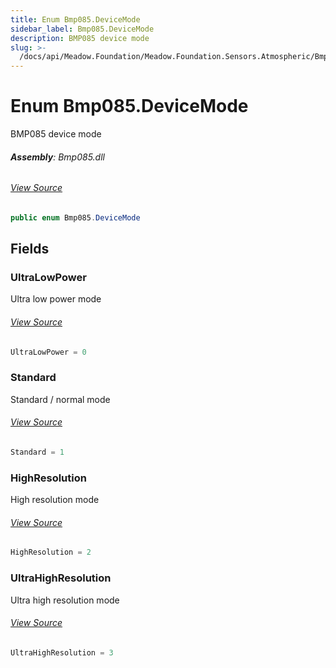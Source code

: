 ```yaml
---
title: Enum Bmp085.DeviceMode
sidebar_label: Bmp085.DeviceMode
description: BMP085 device mode
slug: >-
  /docs/api/Meadow.Foundation/Meadow.Foundation.Sensors.Atmospheric/Bmp085.DeviceMode
---
```

# Enum Bmp085.DeviceMode
BMP085 device mode

###### **Assembly**: Bmp085.dll
###### [View Source](https://github.com/WildernessLabs/Meadow.Foundation.git/blob/develop/Source/Meadow.Foundation.Peripherals/Sensors.Atmospheric.Bmp085/Driver/Bmp085.Enums.cs#L23)
```csharp title="Declaration"
public enum Bmp085.DeviceMode
```
## Fields
### UltraLowPower
Ultra low power mode
###### [View Source](https://github.com/WildernessLabs/Meadow.Foundation.git/blob/develop/Source/Meadow.Foundation.Peripherals/Sensors.Atmospheric.Bmp085/Driver/Bmp085.Enums.cs#L28)
```csharp title="Declaration"
UltraLowPower = 0
```
### Standard
Standard / normal mode
###### [View Source](https://github.com/WildernessLabs/Meadow.Foundation.git/blob/develop/Source/Meadow.Foundation.Peripherals/Sensors.Atmospheric.Bmp085/Driver/Bmp085.Enums.cs#L32)
```csharp title="Declaration"
Standard = 1
```
### HighResolution
High resolution mode
###### [View Source](https://github.com/WildernessLabs/Meadow.Foundation.git/blob/develop/Source/Meadow.Foundation.Peripherals/Sensors.Atmospheric.Bmp085/Driver/Bmp085.Enums.cs#L36)
```csharp title="Declaration"
HighResolution = 2
```
### UltraHighResolution
Ultra high resolution mode
###### [View Source](https://github.com/WildernessLabs/Meadow.Foundation.git/blob/develop/Source/Meadow.Foundation.Peripherals/Sensors.Atmospheric.Bmp085/Driver/Bmp085.Enums.cs#L40)
```csharp title="Declaration"
UltraHighResolution = 3
```
